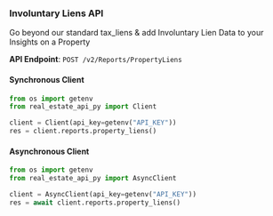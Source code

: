 
### Involuntary Liens API <a name="property_liens"></a>

Go beyond our standard tax_liens & add Involuntary Lien Data to your Insights on a Property

**API Endpoint**: `POST /v2/Reports/PropertyLiens`

#### Synchronous Client

```python
from os import getenv
from real_estate_api_py import Client

client = Client(api_key=getenv("API_KEY"))
res = client.reports.property_liens()
```

#### Asynchronous Client

```python
from os import getenv
from real_estate_api_py import AsyncClient

client = AsyncClient(api_key=getenv("API_KEY"))
res = await client.reports.property_liens()
```
